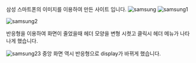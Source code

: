 삼성 스마트폰의 이미지를 이용하여 만든 사이트 입니다.
![samsung](https://user-images.githubusercontent.com/62640011/98225676-5a92eb00-1f98-11eb-83cd-1afce99fc3b0.PNG)
![samsung1](https://user-images.githubusercontent.com/62640011/98225685-5f579f00-1f98-11eb-857b-a0cb477378d3.PNG)

![samsung2](https://user-images.githubusercontent.com/62640011/98225686-5f579f00-1f98-11eb-9e93-d98cc3fb255e.PNG)

반응형을 이용하여 화면이 줄었을때 헤더 모양을 변형 시켯고 클릭시 헤더 메뉴가 나타나게 했습니다.

![samsung23](https://user-images.githubusercontent.com/62640011/98225687-5ff03580-1f98-11eb-95a2-a34dc63a14f6.PNG)
중앙 화면 역시 반응형으로 display가 바뀌게 했습니다.
